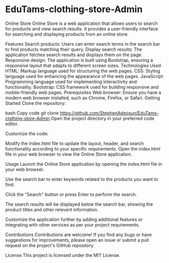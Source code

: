 # EduTams-clothing-store-Admin
Online Store
Online Store is a web application that allows users to search for products and view search results. It provides a user-friendly interface for searching and displaying products from an online store.

Features
Search products: Users can enter search terms in the search bar to find products matching their query.
Display search results: The application fetches search results and displays them on the page.
Responsive design: The application is built using Bootstrap, ensuring a responsive layout that adapts to different screen sizes.
Technologies Used
HTML: Markup language used for structuring the web pages.
CSS: Styling language used for enhancing the appearance of the web pages.
JavaScript: Programming language used for implementing interactivity and functionality.
Bootstrap: CSS framework used for building responsive and mobile-friendly web pages.
Prerequisites
Web browser: Ensure you have a modern web browser installed, such as Chrome, Firefox, or Safari.
Getting Started
Clone the repository:

bash
Copy code
git clone https://github.com/StephenAdeosun/EduTams-clothing-store-Admin
Open the project directory in your preferred code editor.

Customize the code:

Modify the index.html file to update the layout, header, and search functionality according to your specific requirements.
Open the index.html file in your web browser to view the Online Store application.

Usage
Launch the Online Store application by opening the index.html file in your web browser.

Use the search bar to enter keywords related to the products you want to find.

Click the "Search" button or press Enter to perform the search.

The search results will be displayed below the search bar, showing the product titles and other relevant information.

Customize the application further by adding additional features or integrating with other services as per your project requirements.

Contributions
Contributions are welcome! If you find any bugs or have suggestions for improvements, please open an issue or submit a pull request on the project's GitHub repository.

License
This project is licensed under the MIT License.


